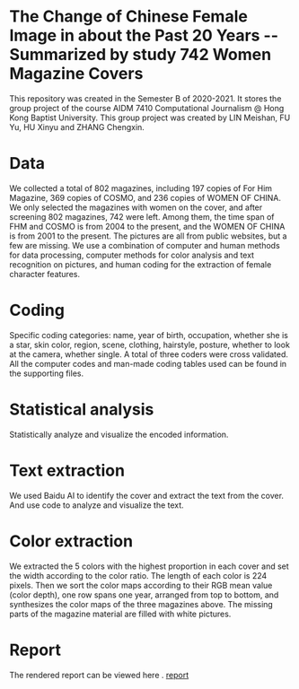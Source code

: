 
# The Change of Chinese Female Image in about the Past 20 Years -- Summarized by study 742 Women Magazine Covers
This repository was created in the Semester B of 2020-2021. It stores the group project of the course AIDM 7410 Computational Journalism @ Hong Kong Baptist University. This group project was created by LIN Meishan, FU Yu, HU Xinyu and ZHANG Chengxin.
# Data
We collected a total of 802 magazines, including 197 copies of For Him Magazine, 369 copies of COSMO, and 236 copies of WOMEN OF CHINA. We only selected the magazines with women on the cover, and after screening 802 magazines, 742 were left. Among them, the time span of FHM and COSMO is from 2004 to the present, and the WOMEN OF CHINA is from 2001 to the present. The pictures are all from public websites, but a few are missing. We use a combination of computer and human methods for data processing, computer methods for color analysis and text recognition on pictures, and human coding for the extraction of female character features. 

# Coding
Specific coding categories: name, year of birth, occupation, whether she is a star, skin color, region, scene, clothing, hairstyle, posture, whether to look at the camera, whether single. A total of three coders were cross validated. All the computer codes and man-made coding tables used can be found in the supporting files.

# Statistical analysis
Statistically analyze and visualize the encoded information.

# Text extraction
We used Baidu AI to identify the cover and extract the text from the cover. And use code to analyze and visualize the text.

# Color extraction
We extracted the 5 colors with the highest proportion in each cover and set the width according to the color ratio. The length of each color is 224 pixels. Then we sort the color maps according to their RGB mean value (color depth), one row spans one year, arranged from top to bottom, and synthesizes the color maps of the three magazines above. The missing parts of the magazine material are filled with white pictures.
# Report
The rendered report can be viewed here . [report](https://chenxinzhang.github.io/AIDM7410/)
